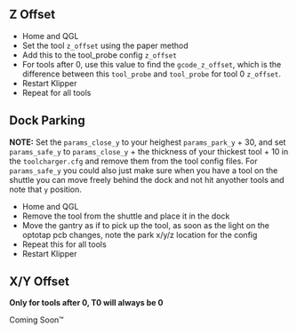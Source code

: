 ## Z Offset

- Home and QGL
- Set the tool `z_offset` using the paper method
- Add this to the tool_probe config `z_offset`
- For tools after 0, use this value to find the `gcode_z_offset`, which is the difference between this `tool_probe` and `tool_probe` for tool 0 `z_offset`.
- Restart Klipper
- Repeat for all tools


## Dock Parking

**NOTE:** Set the `params_close_y` to your heighest `params_park_y` + 30, and set `params_safe_y` to `params_close_y` + the thickness of your thickest tool + 10 in the `toolcharger.cfg` and remove them from the tool config files.  For `params_safe_y` you could also just make sure when you have a tool on the shuttle you can move freely behind the dock and not hit anyother tools and note that `y` position.

- Home and QGL
- Remove the tool from the shuttle and place it in the dock
- Move the gantry as if to pick up the tool, as soon as the light on the optotap pcb changes, note the park x/y/z location for the config
- Repeat this for all tools
- Restart Klipper


## X/Y Offset

**Only for tools after 0, T0 will always be 0**

Coming Soon™
